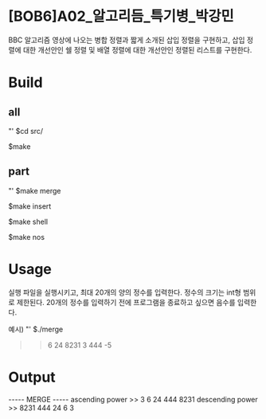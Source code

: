 # [BOB6]A02_알고리듬_특기병_박강민

BBC 알고리즘 영상에 나오는 병합 정렬과 짧게 소개된 삽입 정렬을 구현하고, 삽입 정렬에 대한 개선안인 쉘 정렬 및 배열 정렬에 대한 개선안인 정렬된 리스트를 구현한다.

Build
=======

all
-----

"'
$cd src/

$make

part
-----
"'
$make merge

$make insert

$make shell

$make nos


Usage
=======

실행 파일을 실행시키고, 최대 20개의 양의 정수를 입력한다. 정수의 크기는 int형 범위로 제한된다.
20개의 정수를 입력하기 전에 프로그램을 종료하고 싶으면 음수를 입력한다.

예시)
"'
$./merge
>>6
>>24
>>8231
>>3
>>444
>>-5


Output
=======

----- MERGE -----
ascending power >>
 3  6  24  444  8231
descending power >>
 8231 444 24 6 3


